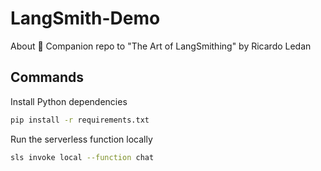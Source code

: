 # LangSmith-Demo

About
🔨 Companion repo to "The Art of LangSmithing" by Ricardo Ledan

## Commands

Install Python dependencies 

```bash
pip install -r requirements.txt
```

Run the serverless function locally

```bash
sls invoke local --function chat
```
